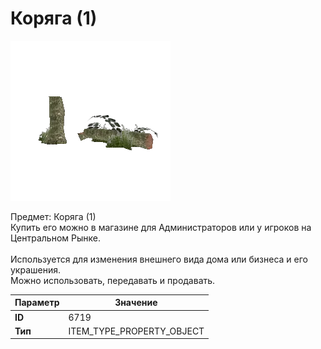 # Коряга (1)

![Item Image](../img/6719.webp?raw=true)

Предмет: Коряга (1)<br>Купить его можно в магазине для Администраторов или у игроков на Центральном Рынке.<br><br>Используется для изменения внешнего вида дома или бизнеса и его украшения.<br>Можно использовать, передавать и продавать.


| Параметр | Значение |
|----------|----------|
| **ID** | 6719 |
| **Тип** | ITEM_TYPE_PROPERTY_OBJECT |

